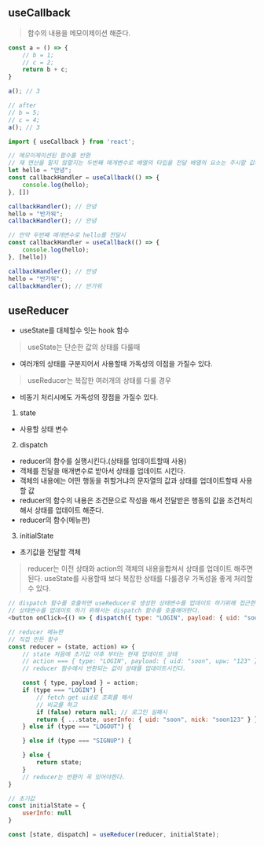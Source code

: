 ## useCallback
> 함수의 내용을 메모이제이션 해준다.

```js
const a = () => {
    // b = 1;
    // c = 2;
    return b + c;
}

a(); // 3

// after
// b = 5;
// c = 4;
a(); // 3

import { useCallback } from 'react';

// 메모이제이션된 함수를 반환
// 재 연산을 할지 않할지는 두번째 매개변수로 배열의 타입을 전달 배열의 요소는 주시할 값(메모이제이션된 함수의 내용이 바뀌었다고 받아들임)
let hello = "안녕";
const callbackHandler = useCallback(() => {
    console.log(hello);
}, [])

callbackHandler(); // 안녕
hello = "반가워";
callbackHandler(); // 안녕

// 만약 두번째 매개변수로 hello를 전달시 
const callbackHandler = useCallback(() => {
    console.log(hello);
}, [hello])

callbackHandler(); // 안녕
hello = "반가워";
callbackHandler(); // 반가워
```

## useReducer
- useState를 대체할수 잇는 hook 함수
> useState는 단순한 값의 상태를 다룰때
- 여러개의 상태를 구분지어서 사용할때 가독성의 이점을 가질수 있다.
> useReducer는 복잡한 여러개의 상태를 다룰 경우
- 비동기 처리시에도 가독성의 장점을 가질수 있다.

1. state
  - 사용할 상태 변수
2. dispatch
  - reducer의 함수를 실행시킨다.(상태를 업데이트할때 사용)
  - 객체를 전달을 매개변수로 받아서 상태를 업데이트 시킨다.
  - 객체의 내용에는 어떤 행동을 취할거냐의 문자열의 값과 상태를 업데이트할때 사용할 값
  - reducer의 함수의 내용은 조건문으로 작성을 해서 전달받은 행동의 값을 조건처리해서 상태를 업데이트 해준다.
  - reducer의 함수(메뉴판)
3. initialState
  - 초기값을 전달할 객체

> reducer는 이전 상태와 action의 객체의 내용을합쳐서 상태를 업데이트 해주면 된다.
> useState를 사용할때 보다 복잡한 상태를 다룰경우 가독성을 좋게 처리할 수 있다.

```js
// dispatch 함수를 호출하면 useReducer로 생성한 상태변수를 업데이트 하기위해 접근한다.
// 상태변수를 업데이트 하기 위해서는 dispatch 함수를 호출해야한다.
<button onClick={() => { dispatch({ type: "LOGIN", payload: { uid: "soon", upw: "123" } }) }}>클릭</button>

// reducer 메뉴판
// 직접 만든 함수
const reducer = (state, action) => {
    // state 처음에 초기값 이후 부터는 현재 업데이트 상태
    // action === { type: "LOGIN", payload: { uid: "soon", upw: "123" } }
    // reducer 함수에서 반환되는 값이 상태를 업데이트시킨다.

    const { type, payload } = action;
    if (type === "LOGIN") {
        // fetch get uid로 조회를 해서
        // 비교를 하고
        if (false) return null; // 로그인 실패시
        return { ...state, userInfo: { uid: "soon", nick: "soon123" } }
    } else if (type === "LOGOUT") {

    } else if (type === "SIGNUP") {

    } else {
        return state;
    }
    // reducer는 반환이 꼭 있어야한다.
}

// 초기값
const initialState = {
    userInfo: null
}

const [state, dispatch] = useReducer(reducer, initialState);
```